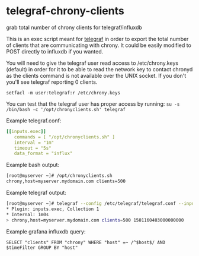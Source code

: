 # telegraf-chrony-clients
grab total number of chrony clients for telegraf/influxdb

This is an exec script meant for [telegraf](https://github.com/influxdata/telegraf) in order to export the total number of clients that are communicating with chrony. It could be easily modified to POST directly to influxdb if you wanted.

You will need to give the telegraf user read access to /etc/chrony.keys (default) in order for it to be able to read the network key to contact chronyd as the clients command is not available over the UNIX socket. If you don't you'll see telegraf reporting 0 clients.

`setfacl -m user:telegraf:r /etc/chrony.keys`

You can test that the telegraf user has proper access by running: `su -s /bin/bash -c '/opt/chronyclients.sh' telegraf`

Example telegraf.conf:
```yaml
[[inputs.exec]]
   commands = [ "/opt/chronyclients.sh" ]
   interval = "1m"
   timeout = "5s"
   data_format = "influx"
   ```
 Example bash output:
 ```bash
 [root@myserver ~]# /opt/chronyclients.sh
 chrony,host=myserver.mydomain.com clients=500
 ```
 Example telegraf output:
 ```bash
[root@myserver ~]# telegraf --config /etc/telegraf/telegraf.conf --input-filter exec --test
* Plugin: inputs.exec, Collection 1
* Internal: 1m0s
> chrony,host=myserver.mydomain.com clients=500 1501160403000000000
```
Example grafana influxdb query:

`SELECT "clients" FROM "chrony" WHERE "host" =~ /^$host$/ AND $timeFilter GROUP BY "host"`
